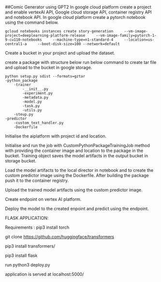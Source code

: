 ##Comic Generator using GPT2 
In google cloud platform create a project and enable vertexAI API, Google cloud storage API, container registry API and notebook API. 
In google cloud platform create a pytorch notebook using the command below.

	gcloud notebooks instances create story-generation     --vm-image-project=deeplearning-platform-release     --vm-image-family=pytorch-1-9-cu110-notebooks     --machine-type=n1-standard-4     --location=us-central1-a     --boot-disk-size=100 --network=default
	
Create a bucket in your project and upload the dataset.

create a package with structure below run below command to create tar file and  upload to the bucket in google storage.

	python setup.py sdist --formats=gztar 
	-python_package
		-trainer
			-__init__.py
			-experiment.py
			-metadata.py
			-model.py
			-task.py
			-utils.py
		-steup.py
	-predictor
		-custom_text_handler.py
		-Dockerfile

Initialise the aiplatform with project id and location.

Initialise and run the job with CustomPythonPackageTrainingJob method with providing the container image and location to the package in the bucket. Training object saves the model artifacts in the output bucket in storage bucket.

Load the model artifacts to the local director in notebook and to create the custom predictor image using the Dockerfile. After building the package push it to the container registry.

Upload the trained model artifacts using the custom predictor image.

Create endpoint on vertex AI platform.

Deploy the model to the created enpoint and predict using the endpoint. 

FLASK APPLICATION:

Requirements :
pip3 install torch

git clone https://github.com/huggingface/transformers

pip3 install transformers/

pip3 install flask

run python3 deploy.py

application is served at localhost:5000/






